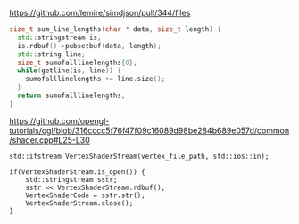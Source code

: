 https://github.com/lemire/simdjson/pull/344/files
```cpp
size_t sum_line_lengths(char * data, size_t length) {
  std::stringstream is;
  is.rdbuf()->pubsetbuf(data, length);
  std::string line;
  size_t sumofalllinelengths{0};
  while(getline(is, line)) {
    sumofalllinelengths += line.size();
  }
  return sumofalllinelengths;
}
```

https://github.com/opengl-tutorials/ogl/blob/316cccc5f76f47f09c16089d98be284b689e057d/common/shader.cpp#L25-L30
```
std::ifstream VertexShaderStream(vertex_file_path, std::ios::in);

if(VertexShaderStream.is_open()) {
    std::stringstream sstr;
    sstr << VertexShaderStream.rdbuf();
    VertexShaderCode = sstr.str();
    VertexShaderStream.close();
}
```
